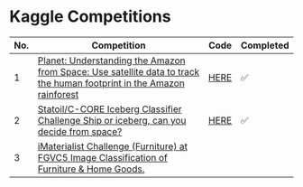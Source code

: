 # Kaggle Competitions

**No.**|  **Competition**                    |  **Code**  |  **Completed**
---------|-----------------------------------|-------------------|--------------------
1|  [Planet: Understanding the Amazon from Space: Use satellite data to track the human footprint in the Amazon rainforest](https://www.kaggle.com/c/planet-understanding-the-amazon-from-space)                   |[HERE](https://github.com/x110/DLToolboxImg/tree/master/statoil-iceberg-classifier-challenge)|  :white_check_mark:|
2|  [Statoil/C-CORE Iceberg Classifier Challenge Ship or iceberg, can you decide from space?](https://www.kaggle.com/c/statoil-iceberg-classifier-challenge)                   |[HERE](https://github.com/x110/DLToolboxImg/tree/master/statoil-iceberg-classifier-challenge)|  :white_check_mark:|
3|  [iMaterialist Challenge (Furniture) at FGVC5 Image Classification of Furniture & Home Goods.](https://www.kaggle.com/c/statoil-iceberg-classifier-challenge)                   ||  |
